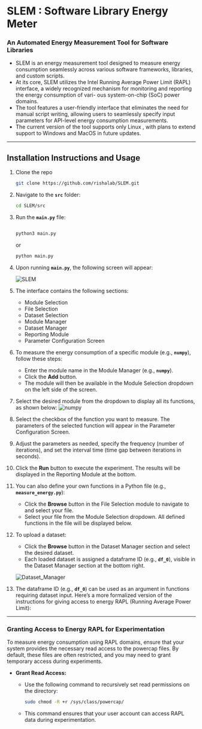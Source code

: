 # SLEM : Software Library Energy Meter

### An Automated Energy Measurement Tool for Software Libraries
- SLEM is an energy measurement tool designed to measure energy consumption seamlessly across various software frameworks, libraries, and custom scripts.
- At its core, SLEM utilizes the Intel Running Average Power Limit (RAPL) interface, a widely recognized mechanism for monitoring and reporting the energy consumption of vari- ous system-on-chip (SoC) power domains.
- The tool features a user-friendly interface that eliminates the need for manual script writing, allowing users to seamlessly specify input parameters for API-level energy consumption measurements.
- The current version of the tool supports only Linux , with plans to extend support to Windows and MacOS in future updates.
___
## Installation Instructions and Usage
1. Clone the repo
   ```bash
   git clone https://github.com/rishalab/SLEM.git
   ```
2. Navigate to the **`src`** folder:
   ```bash
   cd SLEM/src
   ```
3. Run the **`main.py`** file:
   ```bash

   python3 main.py
   ```
   or
   ```bash
   python main.py
   ```
4. Upon running **`main.py`**, the following screen will appear:

   ![SLEM](https://github.com/user-attachments/assets/2ae78ec7-9d6c-4424-9b92-920f1ed624cf)

6. The interface contains the following sections:
   - Module Selection
   - File Selection
   - Dataset Selection
   - Module Manager
   - Dataset Manager
   - Reporting Module
   - Parameter Configuration Screen

7. To measure the energy consumption of a specific module (e.g., **`numpy`**), follow these steps:
   - Enter the module name in the Module Manager (e.g., **`numpy`**).
   - Click the **Add** button.
   - The module will then be available in the Module Selection dropdown on the left side of the screen.

8. Select the desired module from the dropdown to display all its functions, as shown below:
  ![numpy](https://github.com/user-attachments/assets/e03adec8-7ca1-466d-8180-c989f720ecd1)

9. Select the checkbox of the function you want to measure. The parameters of the selected function will appear in the Parameter Configuration Screen.

10. Adjust the parameters as needed, specify the frequency (number of iterations), and set the interval time (time gap between iterations in seconds).

11. Click the **Run** button to execute the experiment. The results will be displayed in the Reporting Module at the bottom.

12. You can also define your own functions in a Python file (e.g., **`measure_energy.py`**):
    - Click the **Browse** button in the File Selection module to navigate to and select your file.
    - Select your file from the Module Selection dropdown. All defined functions in the file will be displayed below.

13. To upload a dataset:
    - Click the **Browse** button in the Dataset Manager section and select the desired dataset.
    - Each loaded dataset is assigned a dataframe ID (e.g., **`df_0`**), visible in the Dataset Manager section at the bottom right.
  
    ![Dataset_Manager](https://github.com/user-attachments/assets/e52f9232-a507-4fb4-bbaf-6ebd937842a7)

15. The dataframe ID (e.g., **`df_0`**) can be used as an argument in functions requiring dataset input.
Here’s a more formalized version of the instructions for giving access to energy RAPL (Running Average Power Limit):

---

### Granting Access to Energy RAPL for Experimentation

To measure energy consumption using RAPL domains, ensure that your system provides the necessary read access to the powercap files. By default, these files are often restricted, and you may need to grant temporary access during experiments.

- **Grant Read Access:**
   - Use the following command to recursively set read permissions on the directory:
     ```bash
     sudo chmod -R +r /sys/class/powercap/
     ```

   - This command ensures that your user account can access RAPL data during experimentation.
